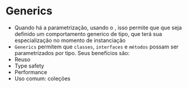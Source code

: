 # Generics
- Quando há a parametrização, usando o <T>, isso permite que que seja definido um comportamento generico de tipo, que terá 
sua especialização no momento de instanciação
- `Generics` permitem que `classes`, `interfaces` e `métodos` possam ser
parametrizados por tipo. Seus benefícios são:
- Reuso
- Type safety
- Performance
- Uso comum: coleções